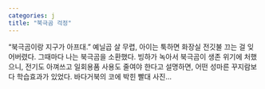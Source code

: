 ```yaml
---
categories: j
title: "북극곰 걱정"
---
```


				
		
			
				
					
					
						
						
						
					
					
				
				
			
			
			
“북극곰이랑 지구가 아프대.” 예닐곱 살 무렵, 아이는 툭하면 화장실 전깃불 끄는 걸 잊어버렸다. 그때마다 나는 북극곰을 소환했다. 빙하가 녹아서 북극곰이 생존 위기에 처했으니, 전기도 아껴쓰고 일회용품 사용도 줄여야 한다고 설명하면, 어떤 성마른 꾸지람보다 학습효과가 있었다. 바다거북의 코에 박힌 빨대 사진…		
			